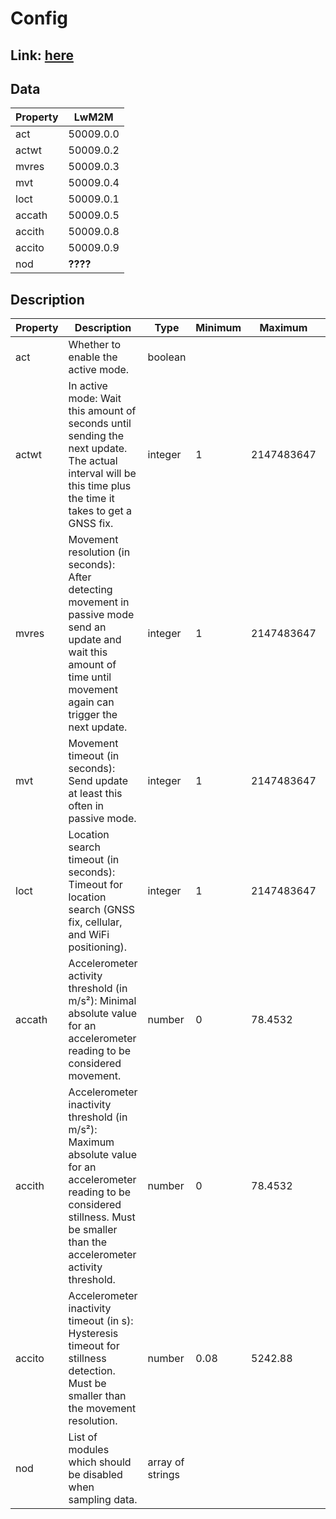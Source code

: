 # Config

## Link: [here](https://github.com/NordicSemiconductor/asset-tracker-cloud-docs/blob/saga/docs/cloud-protocol/Config.ts)

## Data

| Property | LwM2M     |
| -------- | --------- |
| act      | 50009.0.0 |
| actwt    | 50009.0.2 |
| mvres    | 50009.0.3 |
| mvt      | 50009.0.4 |
| loct     | 50009.0.1 |
| accath   | 50009.0.5 |
| accith   | 50009.0.8 |
| accito   | 50009.0.9 |
| nod      | **????**  |

## Description

| Property | Description                                                                                                                                                                              | Type             | Minimum | Maximum    | Examples                               | Required |
| -------- | ---------------------------------------------------------------------------------------------------------------------------------------------------------------------------------------- | ---------------- | ------- | ---------- | -------------------------------------- | -------- |
| act      | Whether to enable the active mode.                                                                                                                                                       | boolean          |         |            | false                                  | Yes      |
| actwt    | In active mode: Wait this amount of seconds until sending the next update. The actual interval will be this time plus the time it takes to get a GNSS fix.                               | integer          | 1       | 2147483647 | 60                                     | Yes      |
| mvres    | Movement resolution (in seconds): After detecting movement in passive mode send an update and wait this amount of time until movement again can trigger the next update.                 | integer          | 1       | 2147483647 | 300                                    | Yes      |
| mvt      | Movement timeout (in seconds): Send update at least this often in passive mode.                                                                                                          | integer          | 1       | 2147483647 | 3600                                   | Yes      |
| loct     | Location search timeout (in seconds): Timeout for location search (GNSS fix, cellular, and WiFi positioning).                                                                            | integer          | 1       | 2147483647 | 60                                     | Yes      |
| accath   | Accelerometer activity threshold (in m/s²): Minimal absolute value for an accelerometer reading to be considered movement.                                                               | number           | 0       | 78.4532    | 10.5                                   | Yes      |
| accith   | Accelerometer inactivity threshold (in m/s²): Maximum absolute value for an accelerometer reading to be considered stillness. Must be smaller than the accelerometer activity threshold. | number           | 0       | 78.4532    | 5.2                                    | Yes      |
| accito   | Accelerometer inactivity timeout (in s): Hysteresis timeout for stillness detection. Must be smaller than the movement resolution.                                                       | number           | 0.08    | 5242.88    | 1.7                                    | Yes      |
| nod      | List of modules which should be disabled when sampling data.                                                                                                                             | array of strings |         |            | ["gnss"], ["ncell"], ["gnss", "ncell"] | Yes      |
